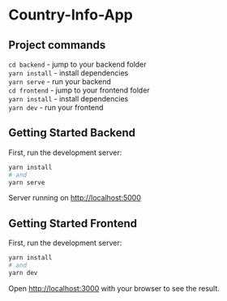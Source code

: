 # Country-Info-App

## Project commands

`cd backend` - jump to your backend folder <br />
`yarn install` - install dependencies <br />
`yarn serve` - run your backend <br />
`cd frontend` - jump to your frontend folder <br />
`yarn install` - install dependencies <br />
`yarn dev` - run your frontend <br />

## Getting Started Backend

First, run the development server:

```bash
yarn install
# and
yarn serve
```

Server running on [http://localhost:5000](http://localhost:5000)


## Getting Started Frontend

First, run the development server:

```bash
yarn install
# and
yarn dev
```

Open [http://localhost:3000](http://localhost:3000) with your browser to see the result.
